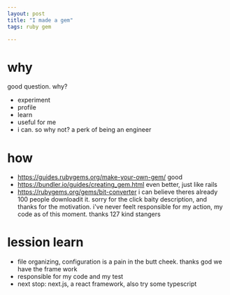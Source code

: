 ```yaml
---
layout: post
title: "I made a gem"
tags: ruby gem

---
```


# why

good question. why?
- experiment
- profile
- learn
- useful for me
- i can. so why not? a perk of being an engineer

# how

- https://guides.rubygems.org/make-your-own-gem/ good
- https://bundler.io/guides/creating_gem.html even better, just like rails
- https://rubygems.org/gems/bit-converter
i can believe theres already 100 people downloadit it. sorry for the click baity 
description, and thanks for the motivation. i've never feelt responsible for my action,
my code as of this moment. thanks 127 kind stangers


# lession learn

- file organizing, configuration is a pain in the butt cheek. thanks god we have the frame work
- responsible for my code and my test
- next stop: next.js, a react framework, also try some typescript
